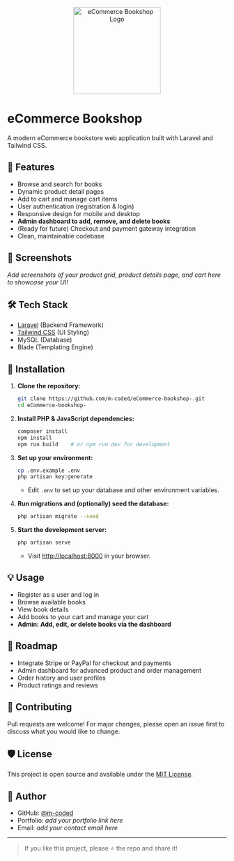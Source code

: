 <p align="center">
  <img src="assets/logo.png" alt="eCommerce Bookshop Logo" width="200"/>
</p>

# eCommerce Bookshop

A modern eCommerce bookstore web application built with Laravel and Tailwind CSS.

## 🚀 Features

- Browse and search for books
- Dynamic product detail pages
- Add to cart and manage cart items
- User authentication (registration & login)
- Responsive design for mobile and desktop
- **Admin dashboard to add, remove, and delete books**
- (Ready for future) Checkout and payment gateway integration
- Clean, maintainable codebase

## 📸 Screenshots

_Add screenshots of your product grid, product details page, and cart here to showcase your UI!_

## 🛠️ Tech Stack

- [Laravel](https://laravel.com/) (Backend Framework)
- [Tailwind CSS](https://tailwindcss.com/) (UI Styling)
- MySQL (Database)
- Blade (Templating Engine)

## 📝 Installation

1. **Clone the repository:**
    ```bash
    git clone https://github.com/m-coded/eCommerce-bookshop-.git
    cd eCommerce-bookshop-
    ```

2. **Install PHP & JavaScript dependencies:**
    ```bash
    composer install
    npm install
    npm run build    # or npm run dev for development
    ```

3. **Set up your environment:**
    ```bash
    cp .env.example .env
    php artisan key:generate
    ```
    - Edit `.env` to set up your database and other environment variables.

4. **Run migrations and (optionally) seed the database:**
    ```bash
    php artisan migrate --seed
    ```

5. **Start the development server:**
    ```bash
    php artisan serve
    ```
    - Visit [http://localhost:8000](http://localhost:8000) in your browser.

## 💡 Usage

- Register as a user and log in
- Browse available books
- View book details
- Add books to your cart and manage your cart
- **Admin: Add, edit, or delete books via the dashboard**

## 🚧 Roadmap

- Integrate Stripe or PayPal for checkout and payments
- Admin dashboard for advanced product and order management
- Order history and user profiles
- Product ratings and reviews

## 🤝 Contributing

Pull requests are welcome! For major changes, please open an issue first to discuss what you would like to change.

## 🛡️ License

This project is open source and available under the [MIT License](LICENSE).

## 👤 Author

- GitHub: [@m-coded](https://github.com/m-coded)
- Portfolio: _add your portfolio link here_
- Email: _add your contact email here_

---

> If you like this project, please ⭐ the repo and share it!
